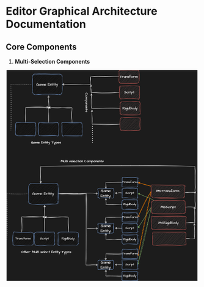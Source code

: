 # Editor Graphical Architecture Documentation

## Core Components

1. **Multi-Selection Components**
<div align="center">
   <img src="./Diagrams/Game Entity class Diagram.png" alt="drawing" width="500";/>
</p>
